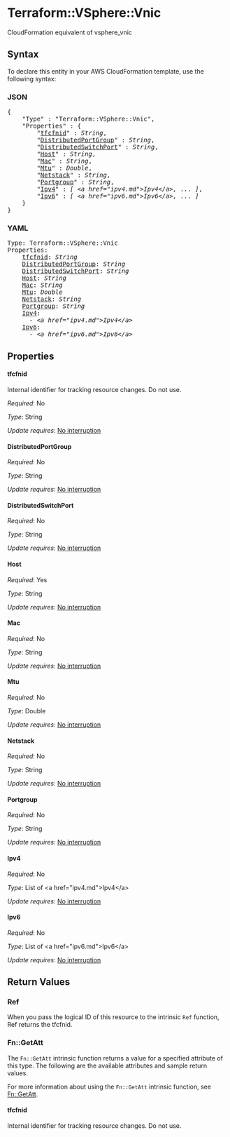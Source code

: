 # Terraform::VSphere::Vnic

CloudFormation equivalent of vsphere_vnic

## Syntax

To declare this entity in your AWS CloudFormation template, use the following syntax:

### JSON

<pre>
{
    "Type" : "Terraform::VSphere::Vnic",
    "Properties" : {
        "<a href="#tfcfnid" title="tfcfnid">tfcfnid</a>" : <i>String</i>,
        "<a href="#distributedportgroup" title="DistributedPortGroup">DistributedPortGroup</a>" : <i>String</i>,
        "<a href="#distributedswitchport" title="DistributedSwitchPort">DistributedSwitchPort</a>" : <i>String</i>,
        "<a href="#host" title="Host">Host</a>" : <i>String</i>,
        "<a href="#mac" title="Mac">Mac</a>" : <i>String</i>,
        "<a href="#mtu" title="Mtu">Mtu</a>" : <i>Double</i>,
        "<a href="#netstack" title="Netstack">Netstack</a>" : <i>String</i>,
        "<a href="#portgroup" title="Portgroup">Portgroup</a>" : <i>String</i>,
        "<a href="#ipv4" title="Ipv4">Ipv4</a>" : <i>[ &lt;a href=&#34;ipv4.md&#34;&gt;Ipv4&lt;/a&gt;, ... ]</i>,
        "<a href="#ipv6" title="Ipv6">Ipv6</a>" : <i>[ &lt;a href=&#34;ipv6.md&#34;&gt;Ipv6&lt;/a&gt;, ... ]</i>
    }
}
</pre>

### YAML

<pre>
Type: Terraform::VSphere::Vnic
Properties:
    <a href="#tfcfnid" title="tfcfnid">tfcfnid</a>: <i>String</i>
    <a href="#distributedportgroup" title="DistributedPortGroup">DistributedPortGroup</a>: <i>String</i>
    <a href="#distributedswitchport" title="DistributedSwitchPort">DistributedSwitchPort</a>: <i>String</i>
    <a href="#host" title="Host">Host</a>: <i>String</i>
    <a href="#mac" title="Mac">Mac</a>: <i>String</i>
    <a href="#mtu" title="Mtu">Mtu</a>: <i>Double</i>
    <a href="#netstack" title="Netstack">Netstack</a>: <i>String</i>
    <a href="#portgroup" title="Portgroup">Portgroup</a>: <i>String</i>
    <a href="#ipv4" title="Ipv4">Ipv4</a>: <i>
      - &lt;a href=&#34;ipv4.md&#34;&gt;Ipv4&lt;/a&gt;</i>
    <a href="#ipv6" title="Ipv6">Ipv6</a>: <i>
      - &lt;a href=&#34;ipv6.md&#34;&gt;Ipv6&lt;/a&gt;</i>
</pre>

## Properties

#### tfcfnid

Internal identifier for tracking resource changes. Do not use.

_Required_: No

_Type_: String

_Update requires_: [No interruption](https://docs.aws.amazon.com/AWSCloudFormation/latest/UserGuide/using-cfn-updating-stacks-update-behaviors.html#update-no-interrupt)

#### DistributedPortGroup

_Required_: No

_Type_: String

_Update requires_: [No interruption](https://docs.aws.amazon.com/AWSCloudFormation/latest/UserGuide/using-cfn-updating-stacks-update-behaviors.html#update-no-interrupt)

#### DistributedSwitchPort

_Required_: No

_Type_: String

_Update requires_: [No interruption](https://docs.aws.amazon.com/AWSCloudFormation/latest/UserGuide/using-cfn-updating-stacks-update-behaviors.html#update-no-interrupt)

#### Host

_Required_: Yes

_Type_: String

_Update requires_: [No interruption](https://docs.aws.amazon.com/AWSCloudFormation/latest/UserGuide/using-cfn-updating-stacks-update-behaviors.html#update-no-interrupt)

#### Mac

_Required_: No

_Type_: String

_Update requires_: [No interruption](https://docs.aws.amazon.com/AWSCloudFormation/latest/UserGuide/using-cfn-updating-stacks-update-behaviors.html#update-no-interrupt)

#### Mtu

_Required_: No

_Type_: Double

_Update requires_: [No interruption](https://docs.aws.amazon.com/AWSCloudFormation/latest/UserGuide/using-cfn-updating-stacks-update-behaviors.html#update-no-interrupt)

#### Netstack

_Required_: No

_Type_: String

_Update requires_: [No interruption](https://docs.aws.amazon.com/AWSCloudFormation/latest/UserGuide/using-cfn-updating-stacks-update-behaviors.html#update-no-interrupt)

#### Portgroup

_Required_: No

_Type_: String

_Update requires_: [No interruption](https://docs.aws.amazon.com/AWSCloudFormation/latest/UserGuide/using-cfn-updating-stacks-update-behaviors.html#update-no-interrupt)

#### Ipv4

_Required_: No

_Type_: List of &lt;a href=&#34;ipv4.md&#34;&gt;Ipv4&lt;/a&gt;

_Update requires_: [No interruption](https://docs.aws.amazon.com/AWSCloudFormation/latest/UserGuide/using-cfn-updating-stacks-update-behaviors.html#update-no-interrupt)

#### Ipv6

_Required_: No

_Type_: List of &lt;a href=&#34;ipv6.md&#34;&gt;Ipv6&lt;/a&gt;

_Update requires_: [No interruption](https://docs.aws.amazon.com/AWSCloudFormation/latest/UserGuide/using-cfn-updating-stacks-update-behaviors.html#update-no-interrupt)

## Return Values

### Ref

When you pass the logical ID of this resource to the intrinsic `Ref` function, Ref returns the tfcfnid.

### Fn::GetAtt

The `Fn::GetAtt` intrinsic function returns a value for a specified attribute of this type. The following are the available attributes and sample return values.

For more information about using the `Fn::GetAtt` intrinsic function, see [Fn::GetAtt](https://docs.aws.amazon.com/AWSCloudFormation/latest/UserGuide/intrinsic-function-reference-getatt.html).

#### tfcfnid

Internal identifier for tracking resource changes. Do not use.

